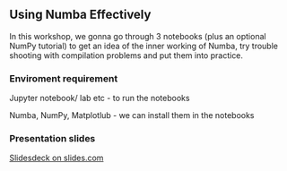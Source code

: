 ## Using Numba Effectively

In this workshop, we gonna go through 3 notebooks (plus an optional NumPy tutorial) to get an idea of the inner working of Numba, try trouble shooting with compilation problems and put them into practice.

### Enviroment requirement

Jupyter notebook/ lab etc - to run the notebooks

Numba, NumPy, Matplotlub - we can install them in the notebooks

### Presentation slides

[Slidesdeck on slides.com](https://slides.com/cheukting_ho/using-numba)
